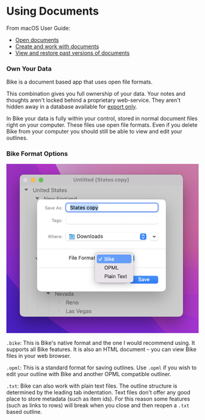 # Using Documents

From macOS User Guide:

* [Open documents](https://support.apple.com/guide/mac-help/open-documents-mchl971293e1/12.0/mac/12.0)
* [Create and work with documents](https://support.apple.com/guide/mac-help/create-and-work-with-documents-mchldc1dd114/12.0/mac/12.0)
* [View and restore past versions of documents](https://support.apple.com/guide/mac-help/view-and-restore-past-versions-of-documents-mh40710/12.0/mac/12.0)

### Own Your Data

Bike is a document based app that uses open file formats.

This combination gives you full ownership of your data. Your notes and thoughts aren't locked behind a proprietary web-service. They aren't hidden away in a database available for [export only](https://twitter.com/andy\_matuschak/status/1452438176996347907).

In Bike your data is fully within your control, stored in normal document files right on your computer. These files use open file formats. Even if you delete Bike from your computer you should still be able to view and edit your outlines.

### Bike Format Options

![Format Options](../.gitbook/assets/formats.png)

`.bike`: This is Bike's native format and the one I would recommend using. It supports all Bike features. It is also an HTML document – you can view Bike files in your web browser.

`.opml`: This is a standard format for saving outlines. Use `.opml` if you wish to edit your outline with Bike and another OPML compatible outliner.

`.txt`: Bike can also work with plain text files. The outline structure is determined by the leading tab indentation. Text files don't offer any good place to store metadata (such as item ids). For this reason some features (such as links to rows) will break when you close and then reopen a `.txt` based outline.
